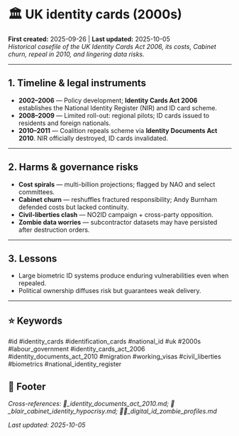 # 🏛️ UK identity cards (2000s)  
**First created:** 2025-09-26 | **Last updated:** 2025-10-05  
*Historical casefile of the UK Identity Cards Act 2006, its costs, Cabinet churn, repeal in 2010, and lingering data risks.*  

---

## 1. Timeline & legal instruments  
- **2002–2006** — Policy development; **Identity Cards Act 2006** establishes the National Identity Register (NIR) and ID card scheme.  
- **2008–2009** — Limited roll-out: regional pilots; ID cards issued to residents and foreign nationals.  
- **2010–2011** — Coalition repeals scheme via **Identity Documents Act 2010**. NIR officially destroyed, ID cards invalidated.  

---

## 2. Harms & governance risks  
- **Cost spirals** — multi-billion projections; flagged by NAO and select committees.  
- **Cabinet churn** — reshuffles fractured responsibility; Andy Burnham defended costs but lacked continuity.  
- **Civil-liberties clash** — NO2ID campaign + cross-party opposition.  
- **Zombie data worries** — subcontractor datasets may have persisted after destruction orders.  

---

## 3. Lessons  
- Large biometric ID systems produce enduring vulnerabilities even when repealed.  
- Political ownership diffuses risk but guarantees weak delivery.  

---

## ⭐ Keywords  
#id #identity_cards #identification_cards #national_id #uk #2000s #labour_government #identity_cards_act_2006 #identity_documents_act_2010 #migration #working_visas #civil_liberties #biometrics #national_identity_register  

## 🏮 Footer  
*Cross-references: 📜_identity_documents_act_2010.md; 🦜_blair_cabinet_identity_hypocrisy.md; 🧟‍♀️_digital_id_zombie_profiles.md*  

_Last updated: 2025-10-05_  
